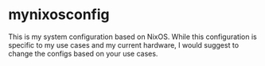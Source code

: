 # mynixosconfig
This is my system configuration based on NixOS. While this configuration is specific to my use cases and my current hardware, I would suggest to change the configs based on your use cases.
